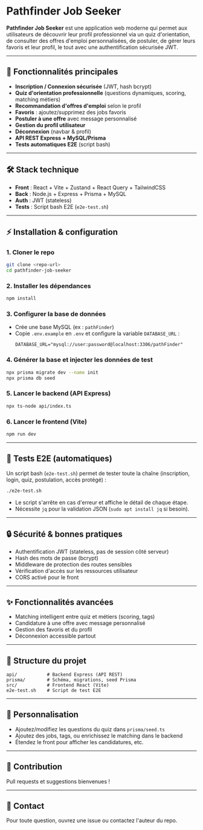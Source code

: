 # Pathfinder Job Seeker

**Pathfinder Job Seeker** est une application web moderne qui permet aux utilisateurs de découvrir leur profil professionnel via un quiz d'orientation, de consulter des offres d'emploi personnalisées, de postuler, de gérer leurs favoris et leur profil, le tout avec une authentification sécurisée JWT.

---

## 🚀 Fonctionnalités principales

- **Inscription / Connexion sécurisée** (JWT, hash bcrypt)
- **Quiz d'orientation professionnelle** (questions dynamiques, scoring, matching métiers)
- **Recommandation d'offres d'emploi** selon le profil
- **Favoris** : ajoutez/supprimez des jobs favoris
- **Postuler à une offre** avec message personnalisé
- **Gestion du profil utilisateur**
- **Déconnexion** (navbar & profil)
- **API REST Express + MySQL/Prisma**
- **Tests automatiques E2E** (script bash)

---

## 🛠️ Stack technique

- **Front** : React + Vite + Zustand + React Query + TailwindCSS
- **Back** : Node.js + Express + Prisma + MySQL
- **Auth** : JWT (stateless)
- **Tests** : Script bash E2E (`e2e-test.sh`)

---

## ⚡ Installation & configuration

### 1. Cloner le repo
```bash
git clone <repo-url>
cd pathfinder-job-seeker
```

### 2. Installer les dépendances
```bash
npm install
```

### 3. Configurer la base de données
- Crée une base MySQL (ex : `pathFinder`)
- Copie `.env.example` en `.env` et configure la variable `DATABASE_URL` :
  ```
  DATABASE_URL="mysql://user:password@localhost:3306/pathFinder"
  ```

### 4. Générer la base et injecter les données de test
```bash
npx prisma migrate dev --name init
npx prisma db seed
```

### 5. Lancer le backend (API Express)
```bash
npx ts-node api/index.ts
```

### 6. Lancer le frontend (Vite)
```bash
npm run dev
```

---

## 🧪 Tests E2E (automatiques)

Un script bash (`e2e-test.sh`) permet de tester toute la chaîne (inscription, login, quiz, postulation, accès protégé) :

```bash
./e2e-test.sh
```
- Le script s'arrête en cas d'erreur et affiche le détail de chaque étape.
- Nécessite `jq` pour la validation JSON (`sudo apt install jq` si besoin).

---

## 🔒 Sécurité & bonnes pratiques
- Authentification JWT (stateless, pas de session côté serveur)
- Hash des mots de passe (bcrypt)
- Middleware de protection des routes sensibles
- Vérification d'accès sur les ressources utilisateur
- CORS activé pour le front

---

## ✨ Fonctionnalités avancées
- Matching intelligent entre quiz et métiers (scoring, tags)
- Candidature à une offre avec message personnalisé
- Gestion des favoris et du profil
- Déconnexion accessible partout

---

## 📁 Structure du projet

```
api/           # Backend Express (API REST)
prisma/        # Schéma, migrations, seed Prisma
src/           # Frontend React (Vite)
e2e-test.sh    # Script de test E2E
```

---

## 📝 Personnalisation
- Ajoutez/modifiez les questions du quiz dans `prisma/seed.ts`
- Ajoutez des jobs, tags, ou enrichissez le matching dans le backend
- Étendez le front pour afficher les candidatures, etc.

---

## 🤝 Contribution
Pull requests et suggestions bienvenues !

---

## 📧 Contact
Pour toute question, ouvrez une issue ou contactez l'auteur du repo.

